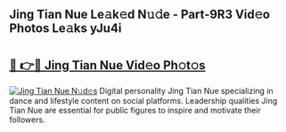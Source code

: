 ## Jing Tian Nue Le𝚊k𝚎d N𝚞𝚍e - Part-9R3 Vid𝚎o Photos Le𝚊ks yJu4i

# <h2><a href="http://fb817vy.evod.top/?m=Jing+Tian+Nue">🔗 👉🔴 Jing Tian Nue Vid𝚎o Ph𝚘t𝚘s</a></h2>

[![Jing Tian Nue N𝚞d𝚎s](https://i.imgur.com/8V9OHl7.gif)](http://fb817vy.evod.top/?m=Jing+Tian+Nue)
Digital personality Jing Tian Nue specializing in dance and lifestyle content on social platforms. Leadership qualities Jing Tian Nue are essential for public figures to inspire and motivate their followers. 
